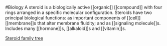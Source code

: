 #Biology 
A steroid is a biologically active [[organic]] [[compound]] with four rings arranged in a specific molecular configuration. Steroids have two principal biological functions: as important components of [[cell]] [[membrane]]s that alter membrane fluidity; and as [[signaling molecule]]s. Includes many [[hormone]]s, [[alkaloid]]s and [[vitamin]]s. 

[Steroid family tree](https://moreplatesmoredates.com/anabolic-steroid-family-tree/)
